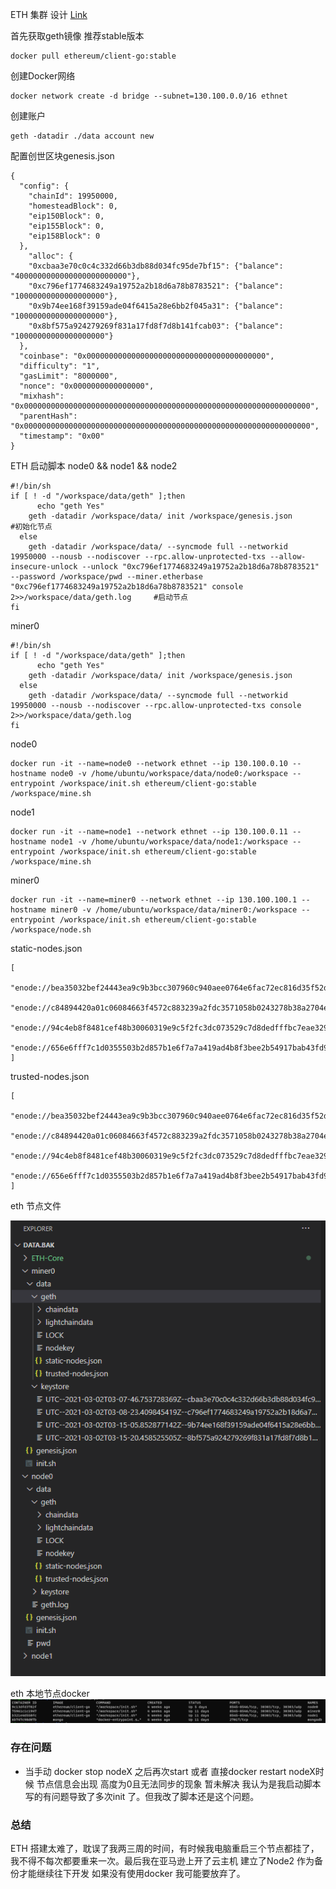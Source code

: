 ﻿ETH 集群 设计 [Link](https://cloud.tencent.com/developer/article/1592228)

首先获取geth镜像 推荐stable版本
```
docker pull ethereum/client-go:stable
```

创建Docker网络 
```
docker network create -d bridge --subnet=130.100.0.0/16 ethnet
```

创建账户
```
geth -datadir ./data account new
```
配置创世区块genesis.json
```
{
  "config": {
    "chainId": 19950000,
    "homesteadBlock": 0,
    "eip150Block": 0,
    "eip155Block": 0,
    "eip158Block": 0
  },
    "alloc": {
    "0xcbaa3e70c0c4c332d66b3db88d034fc95de7bf15": {"balance": "4000000000000000000000000"},
    "0xc796ef1774683249a19752a2b18d6a78b8783521": {"balance": "10000000000000000000"},
    "0x9b74ee168f39159ade04f6415a28e6bb2f045a31": {"balance": "10000000000000000000"},
    "0x8bf575a924279269f831a17fd8f7d8b141fcab03": {"balance": "10000000000000000000"}
  },
  "coinbase": "0x0000000000000000000000000000000000000000",
  "difficulty": "1",
  "gasLimit": "8000000",
  "nonce": "0x0000000000000000",
  "mixhash": "0x0000000000000000000000000000000000000000000000000000000000000000",
  "parentHash": "0x0000000000000000000000000000000000000000000000000000000000000000",
  "timestamp": "0x00"
}
```
ETH 启动脚本
node0 && node1 && node2
```
#!/bin/sh
if [ ! -d "/workspace/data/geth" ];then
      echo "geth Yes" 
  	geth -datadir /workspace/data/ init /workspace/genesis.json         #初始化节点
  else
	geth -datadir /workspace/data/ --syncmode full --networkid 19950000 --nousb --nodiscover --rpc.allow-unprotected-txs --allow-insecure-unlock --unlock "0xc796ef1774683249a19752a2b18d6a78b8783521" --password /workspace/pwd --miner.etherbase "0xc796ef1774683249a19752a2b18d6a78b8783521" console 2>>/workspace/data/geth.log     #启动节点
fi
```
miner0
```
#!/bin/sh
if [ ! -d "/workspace/data/geth" ];then
      echo "geth Yes" 
  	geth -datadir /workspace/data/ init /workspace/genesis.json
  else
	geth -datadir /workspace/data/ --syncmode full --networkid 19950000 --nousb --nodiscover --rpc.allow-unprotected-txs console 2>>/workspace/data/geth.log
fi
```

node0
```
docker run -it --name=node0 --network ethnet --ip 130.100.0.10 --hostname node0 -v /home/ubuntu/workspace/data/node0:/workspace --entrypoint /workspace/init.sh ethereum/client-go:stable /workspace/mine.sh
```

node1
```
docker run -it --name=node1 --network ethnet --ip 130.100.0.11 --hostname node1 -v /home/ubuntu/workspace/data/node1:/workspace --entrypoint /workspace/init.sh ethereum/client-go:stable /workspace/mine.sh
```

miner0
```
docker run -it --name=miner0 --network ethnet --ip 130.100.100.1 --hostname miner0 -v /home/ubuntu/workspace/data/miner0:/workspace --entrypoint /workspace/init.sh ethereum/client-go:stable /workspace/node.sh
```

static-nodes.json
```
[
  "enode://bea35032bef24443ea9c9b3bcc307960c940aee0764e6fac72ec816d35f52d5db38000d75d6aa7ed34bbf07fa95c7efebcb0509fca8e2cc653960486b64e62cf@172.100.0.10:30303",
  "enode://c84894420a01c06084663f4572c883239a2fdc3571058b0243278b38a2704e16d0dbb4a66166995057bf0580c51f8d7893ac6a4c9b41a4b7bbf4e0ae59237d19@172.100.0.11:30303",
  "enode://94c4eb8f8481cef48b30060319e9c5f2fc3dc073529c7d8dedfffbc7eae32924b9e174f79fa3da6994dd55ccb0b90cdb87d5a8afc69e8b253894c0d47f571c6b@172.100.100.1:30303",
  "enode://656e6fff7c1d0355503b2d857b1e6f7a7a419ad4b8f3bee2b54917bab43fd9a7c83a84bb8626eff591b6e4206762bebf7c338320c9b27a6c8d05c87af503f0a6@35.72.63.205:30303"
]

```

trusted-nodes.json
```
[
  "enode://bea35032bef24443ea9c9b3bcc307960c940aee0764e6fac72ec816d35f52d5db38000d75d6aa7ed34bbf07fa95c7efebcb0509fca8e2cc653960486b64e62cf@172.100.0.10:30303",
  "enode://c84894420a01c06084663f4572c883239a2fdc3571058b0243278b38a2704e16d0dbb4a66166995057bf0580c51f8d7893ac6a4c9b41a4b7bbf4e0ae59237d19@172.100.0.11:30303",
  "enode://94c4eb8f8481cef48b30060319e9c5f2fc3dc073529c7d8dedfffbc7eae32924b9e174f79fa3da6994dd55ccb0b90cdb87d5a8afc69e8b253894c0d47f571c6b@172.100.100.1:30303",
  "enode://656e6fff7c1d0355503b2d857b1e6f7a7a419ad4b8f3bee2b54917bab43fd9a7c83a84bb8626eff591b6e4206762bebf7c338320c9b27a6c8d05c87af503f0a6@35.72.63.205:30303"
]

```
eth 节点文件

![EthPic](https://github.com/poppyz/ETH-Core/blob/master/Doc/Image/NodeFile.png)

eth 本地节点docker
![DockerPic](https://github.com/poppyz/ETH-Core/blob/master/Doc/Image/Docker.png)

### 存在问题
* 当手动 docker stop nodeX 之后再次start 或者 直接docker restart nodeX时候 节点信息会出现 高度为0且无法同步的现象 暂未解决 我认为是我启动脚本写的有问题导致了多次init 了。但我改了脚本还是这个问题。


### 总结
ETH 搭建太难了，耽误了我两三周的时间，有时候我电脑重启三个节点都挂了，我不得不每次都要重来一次。最后我在亚马逊上开了云主机 建立了Node2 作为备份才能继续往下开发
如果没有使用docker 我可能要放弃了。

